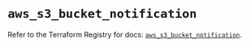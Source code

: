 # `aws_s3_bucket_notification`

Refer to the Terraform Registry for docs: [`aws_s3_bucket_notification`](https://registry.terraform.io/providers/hashicorp/aws/3.76.1/docs/resources/s3_bucket_notification).
